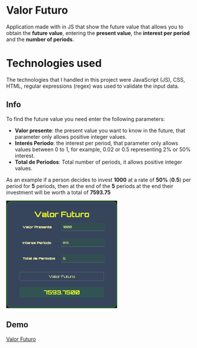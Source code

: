 # Valor Futuro

Application made with in JS that show the future value that allows you to obtain the **future value**, entering the **present value**, the **interest per period** and the **number of periods**.

# Technologies used

The technologies that I handled in this project were JavaScript (JS), CSS, HTML, regular expressions (regex) was used to validate the input data.

## Info

To find the future value you need enter the following parameters:

 - **Valor presente**: the present value you want to know in the future, that parameter only allows positive integer values. 
 - **Interés Periodo**: the interest per period, that parameter only allows values ​​between 0 to 1, for example, 0.02 or 0.5 representing 2% or 50% interest.
 - **Total de Periodos**: Total number of periods, it   allows positive integer values. 

As an example if a person decides to invest **1000** at a rate of **50%** (**0.5**) per period for **5** periods, then at the end of the **5** periods at the end their investment will be worth a total of **7593.75**

<img alt="input" width="300" src='https://raw.githubusercontent.com/Johnnie-LC/Ejercicio_ValorFuturo/main/screenshot/futureValueExample.png' />

## Demo

[Valor Futuro](https://johnnie-lc.github.io/Ejercicio_ValorFuturo/)
